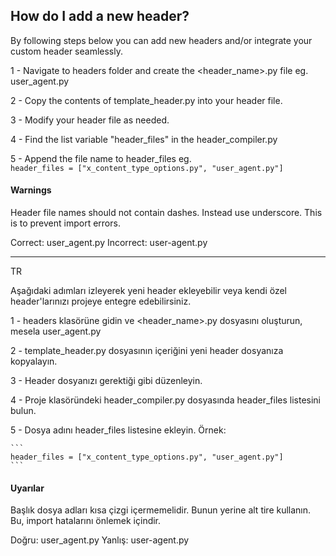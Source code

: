 ## How do I add a new header?

By following steps below you can add new headers and/or integrate your custom header seamlessly.

1 - Navigate to headers folder and create the <header_name>.py file eg. user_agent.py

2 - Copy the contents of template_header.py into your header file.

3 - Modify your header file as needed.

4 - Find the list variable "header_files" in the header_compiler.py

5 - Append the file name to header_files eg.   
    ```
    header_files = ["x_content_type_options.py", "user_agent.py"]
    ```

#### Warnings
Header file names should not contain dashes. Instead use underscore. This is to prevent import errors.

Correct: user_agent.py
Incorrect: user-agent.py


---


TR

Aşağıdaki adımları izleyerek yeni header ekleyebilir veya kendi özel header'larınızı projeye entegre edebilirsiniz.

1 - headers klasörüne gidin ve <header_name>.py dosyasını oluşturun, mesela user_agent.py

2 - template_header.py dosyasının içeriğini yeni header dosyanıza kopyalayın.

3 - Header dosyanızı gerektiği gibi düzenleyin.

4 - Proje klasöründeki header_compiler.py dosyasında header_files listesini bulun.

5 - Dosya adını header_files listesine ekleyin. Örnek:

    ```
    header_files = ["x_content_type_options.py", "user_agent.py"]
    ```
#### Uyarılar
Başlık dosya adları kısa çizgi içermemelidir. Bunun yerine alt tire kullanın. Bu, import hatalarını önlemek içindir.

Doğru: user_agent.py
Yanlış: user-agent.py
